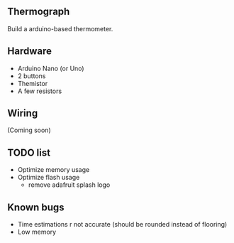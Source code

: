 ## Thermograph

Build a arduino-based thermometer.

## Hardware

- Arduino Nano (or Uno)
- 2 buttons
- Themistor
- A few resistors

## Wiring

(Coming soon)

## TODO list

- Optimize memory usage
- Optimize flash usage
    - remove adafruit splash logo

## Known bugs

- Time estimations r not accurate (should be rounded instead of flooring)
- Low memory

## 